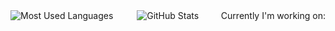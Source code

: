 <div class="container" style="display: flex; flex-direction: row; justify-content: space-between;">

  <div align="left" style="margin-right: 10px;">
    <img src="https://github-readme-stats.vercel.app/api/top-langs/?username=orginux&layout=compact&hide=html&theme=tokyonight" alt="Most Used Languages" />
  </div>

  <div align="right" style="margin-left: 10px;">
    <img src="https://github-readme-stats.vercel.app/api/top-langs/?username=orginux&show_icons=true&count_private=true&theme=tokyonight&show=reviews&hide_rank=false&rank_icon=github" alt="GitHub Stats" />
  </div>

  <hr>

  <p style="margin-top: 0;">Currently I'm working on:</p>
</div>
